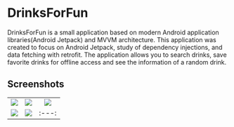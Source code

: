 # DrinksForFun
DrinksForFun is a small application based on modern Android application libraries(Android Jetpack) and MVVM architecture.
This application was created to focus on Android Jetpack, study of dependency injections, and data fetching with retrofit. 
The application allows you to search drinks, save favorite drinks for offline access and see the information of a random drink.

## Screenshots
|  |  |   |
| :---:                              | :---:                             | :---:                              |
| ![](https://imgur.com/b7XzD1q.png)  | ![](https://imgur.com/vA3lRUd.png) | ![](https://imgur.com/UfdwX8N.png)  |
| ![](https://imgur.com/lwRNFUU.png)  | ![](https://imgur.com/0naja99.png) | :---:                              |   
